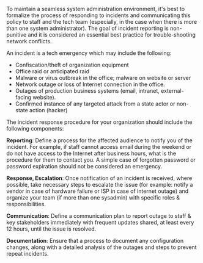 To maintain a seamless system administration environment, it's best to formalize the process of responding to incidents and communicating this policy to staff and the tech team (especially, in the case when there is more than one system administrator). The goal of incident reporting is non-punitive and it is considered an essential best practice for trouble-shooting network conflicts.

An incident is a tech emergency which may include the following:

- Confiscation/theft of organization equipment
- Office raid or anticipated raid
- Malware or virus outbreak in the office; malware on website or server
- Network outage or loss of Internet connection in the office.
- Outages of production business systems (email, intranet, external-facing website).
- Confirmed instance of any targeted attack from a state actor or non-state action (hacker)

The incident response procedure for your organization should include the following components:

**Reporting**: Define a process for the affected audience to notify you of the incident. For example, if staff cannot access email during the weekend or do not have access to the Internet after business hours, what is the procedure for them to contact you. A simple case of forgotten password or password expiration should not be considered an emergency.

**Response, Escalation**: Once notification of an incident is received, where possible, take necessary steps to escalate the issue (for example: notify a vendor in case of hardware failure or ISP in case of internet outage) and organize your team (if more than one sysadmin) with specific roles & responsibilities.

**Communication**: Define a communication plan to report outage to staff & key stakeholders immediately with frequent updates shared, at least every 12 hours, until the issue is resolved.

**Documentation**: Ensure that a process to document any configuration changes, along with a detailed analysis of the outages and steps to prevent repeat incidents.
